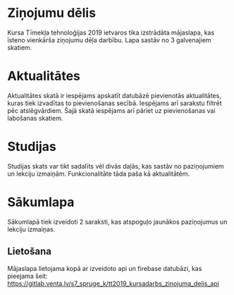 # Ziņojumu dēlis

Kursa Tīmekļa tehnoloģijas 2019 ietvaros tika izstrādāta mājaslapa, kas īsteno vienkārša ziņojumu dēļa darbību. Lapa sastāv no 3 galvenajiem skatiem.

# Aktualitātes
Aktualitātes skatā ir iespējams apskatīt datubāzē pievienotās aktualitātes, kuras tiek izvadītas to pievienošanas secībā. Iespējams arī sarakstu filtrēt pēc atslēgvārdiem. Šajā skatā iespējams arī pāriet uz pievienošanas vai labošanas skatiem.

# Studijas
Studijas skats var tikt sadalīts vēl divās daļās, kas sastāv no paziņojumiem un lekciju izmaiņām. Funkcionalitāte tāda paša kā aktualitātēm.

# Sākumlapa
Sākumlapā tiek izveidoti 2 saraksti, kas atspoguļo jaunākos paziņojumus un lekciju izmaiņas.

## Lietošana
Mājaslapa lietojama kopā ar izveidoto api un firebase datubāzi, kas pieejama šeit: https://gitlab.venta.lv/s7_spruge_k/tt2019_kursadarbs_zinojuma_delis_api